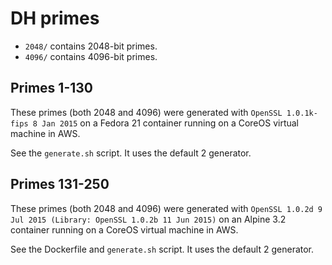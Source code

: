 DH primes
=========

* `2048/` contains 2048-bit primes.
* `4096/` contains 4096-bit primes.


Primes 1-130
------------

These primes (both 2048 and 4096) were generated with
`OpenSSL 1.0.1k-fips 8 Jan 2015` on a Fedora 21 container
running on a CoreOS virtual machine in AWS.

See the `generate.sh` script.
It uses the default 2 generator.


Primes 131-250
--------------

These primes (both 2048 and 4096) were generated with
`OpenSSL 1.0.2d 9 Jul 2015 (Library: OpenSSL 1.0.2b 11 Jun 2015)` on an Alpine 3.2 container
running on a CoreOS virtual machine in AWS.

See the Dockerfile and `generate.sh` script.
It uses the default 2 generator.
